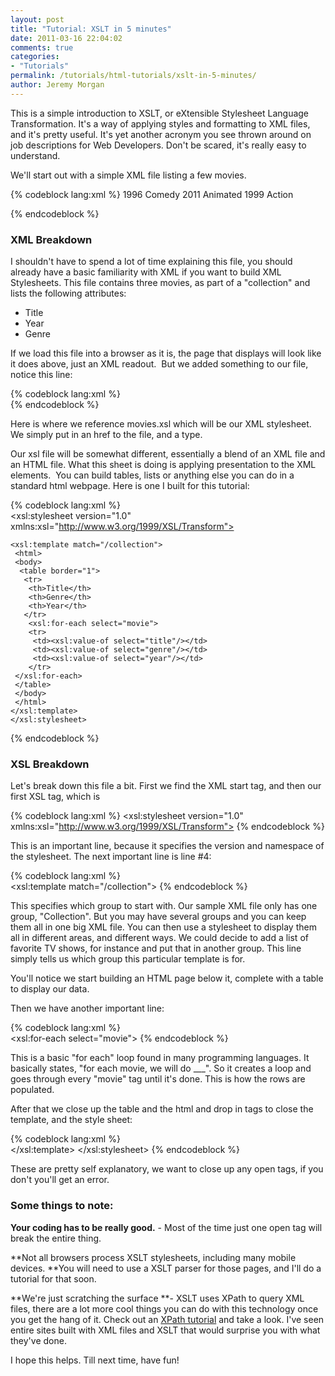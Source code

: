 ```yaml
---
layout: post
title: "Tutorial: XSLT in 5 minutes"
date: 2011-03-16 22:04:02
comments: true
categories:
- "Tutorials"
permalink: /tutorials/html-tutorials/xslt-in-5-minutes/
author: Jeremy Morgan
---
```


This is a simple introduction to XSLT, or eXtensible Stylesheet Language Transformation. It's a way of applying styles and formatting to XML files, and it's pretty useful. It's yet another acronym you see thrown around on job descriptions for Web Developers. Don't be scared, it's really easy to understand.

We'll start out with a simple XML file listing a few movies.

{% codeblock lang:xml %}
    <?xml version="1.0"?>
    <?xml-stylesheet href="movies.xsl" type="text/xsl"?>
    <collection>
          <movie>
          <title>Happy Gilmore</title>
          <year>1996</year>
          <genre>Comedy</genre>
     </movie>
     <movie>
          <title>Rango</title>
          <year>2011</year>
          <genre>Animated</genre>
     </movie>
     <movie>
          <title>Three Kings</title>
          <year>1999</year>
          <genre>Action</genre>
          </movie>
    </collection>

{% endcodeblock %}

### XML Breakdown

I shouldn't have to spend a lot of time explaining this file, you should already have a basic familiarity with XML if you want to build XML Stylesheets. This file contains three movies, as part of a "collection" and lists the following attributes:


  * Title
  * Year
  * Genre

If we load this file into a browser as it is, the page that displays will look like it does above, just an XML readout.  But we added something to our file, notice this line:

{% codeblock lang:xml %}  
    <?xml-stylesheet href="movies.xsl" type="text/xsl"?>
{% endcodeblock %}


Here is where we reference movies.xsl which will be our XML stylesheet.  We simply put in an href to the file, and a type.

Our xsl file will be somewhat different, essentially a blend of an XML file and an HTML file. What this sheet is doing is applying presentation to the XML elements.  You can build tables, lists or anything else you can do in a standard html webpage. Here is one I built for this tutorial:

  {% codeblock lang:xml %}  
    <?xml version="1.0" encoding="ISO-8859-1"?>
    <xsl:stylesheet version="1.0" xmlns:xsl="http://www.w3.org/1999/XSL/Transform">
    
    <xsl:template match="/collection">
     <html>
     <body>
      <table border="1">
       <tr>
        <th>Title</th>
        <th>Genre</th>
        <th>Year</th>
       </tr>
        <xsl:for-each select="movie">
        <tr>
         <td><xsl:value-of select="title"/></td>
         <td><xsl:value-of select="genre"/></td>
         <td><xsl:value-of select="year"/></td>
        </tr>
     </xsl:for-each>
     </table>
     </body>
     </html>
    </xsl:template>
    </xsl:stylesheet>
{% endcodeblock %}

### XSL Breakdown

Let's break down this file a bit. First we find the XML start tag, and then our first XSL tag, which is

{% codeblock lang:xml %}
    <xsl:stylesheet version="1.0" xmlns:xsl="http://www.w3.org/1999/XSL/Transform">
{% endcodeblock %}

This is an important line, because it specifies the version and namespace of the stylesheet. The next important line is line #4:

{% codeblock lang:xml %}  
    <xsl:template match="/collection">
{% endcodeblock %}


This specifies which group to start with. Our sample XML file only has one group, "Collection". But you may have several groups and you can keep them all in one big XML file. You can then use a stylesheet to display them all in different areas, and different ways. We could decide to add a list of favorite TV shows, for instance and put that in another group. This line simply tells us which group this particular template is for.

You'll notice we start building an HTML page below it, complete with a table to display our data.

Then we have another important line:

{% codeblock lang:xml %}   
    <xsl:for-each select="movie">
{% endcodeblock %}

This is a basic "for each" loop found in many programming languages. It basically states, "for each movie, we will do ___". So it creates a loop and goes through every "movie" tag until it's done. This is how the rows are populated.

After that we close up the table and the html and drop in tags to close the template, and the style sheet:

{% codeblock lang:xml %}  
    </xsl:template>
    </xsl:stylesheet>
{% endcodeblock %}

These are pretty self explanatory, we want to close up any open tags, if you don't you'll get an error.

### Some things to note:

**Your coding has to be really good.** - Most of the time just one open tag will break the entire thing.

**Not all browsers process XSLT stylesheets, including many mobile devices. **You will need to use a XSLT parser for those pages, and I'll do a tutorial for that soon.

**We're just scratching the surface **- XSLT uses XPath to query XML files, there are a lot more cool things you can do with this technology once you get the hang of it. Check out an [XPath tutorial](http://www.w3schools.com/xpath/xpath_syntax.asp) and take a look. I've seen entire sites built with XML files and XSLT that would surprise you with what they've done.

I hope this helps. Till next time, have fun!